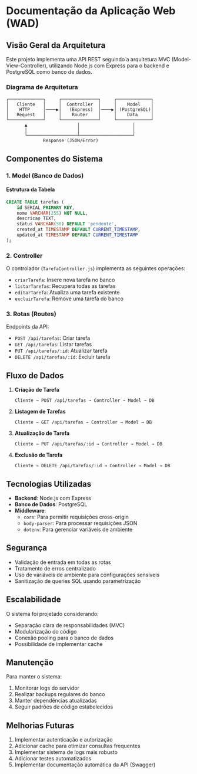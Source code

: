 # Documentação da Aplicação Web (WAD)

## Visão Geral da Arquitetura

Este projeto implementa uma API REST seguindo a arquitetura MVC (Model-View-Controller), utilizando Node.js com Express para o backend e PostgreSQL como banco de dados.

### Diagrama de Arquitetura

```
┌─────────────┐     ┌──────────────┐     ┌─────────────┐
│   Cliente   │     │  Controller  │     │    Model    │
│    HTTP     │────▶│   (Express)  │────▶│ (PostgreSQL)│
│   Request   │     │    Router    │     │    Data     │
└─────────────┘     └──────────────┘     └─────────────┘
       ▲                   │                    │
       │                   │                    │
       └───────────────────┴────────────────────┘
              Response (JSON/Error)
```

## Componentes do Sistema

### 1. Model (Banco de Dados)

#### Estrutura da Tabela
```sql
CREATE TABLE tarefas (
    id SERIAL PRIMARY KEY,
    nome VARCHAR(255) NOT NULL,
    descricao TEXT,
    status VARCHAR(50) DEFAULT 'pendente',
    created_at TIMESTAMP DEFAULT CURRENT_TIMESTAMP,
    updated_at TIMESTAMP DEFAULT CURRENT_TIMESTAMP
);
```

### 2. Controller

O controlador (`TarefaController.js`) implementa as seguintes operações:
- `criarTarefa`: Insere nova tarefa no banco
- `listarTarefas`: Recupera todas as tarefas
- `editarTarefa`: Atualiza uma tarefa existente
- `excluirTarefa`: Remove uma tarefa do banco

### 3. Rotas (Routes)

Endpoints da API:
- `POST /api/tarefas`: Criar tarefa
- `GET /api/tarefas`: Listar tarefas
- `PUT /api/tarefas/:id`: Atualizar tarefa
- `DELETE /api/tarefas/:id`: Excluir tarefa

## Fluxo de Dados

1. **Criação de Tarefa**
   ```
   Cliente → POST /api/tarefas → Controller → Model → DB
   ```

2. **Listagem de Tarefas**
   ```
   Cliente → GET /api/tarefas → Controller → Model → DB
   ```

3. **Atualização de Tarefa**
   ```
   Cliente → PUT /api/tarefas/:id → Controller → Model → DB
   ```

4. **Exclusão de Tarefa**
   ```
   Cliente → DELETE /api/tarefas/:id → Controller → Model → DB
   ```

## Tecnologias Utilizadas

- **Backend**: Node.js com Express
- **Banco de Dados**: PostgreSQL
- **Middleware**: 
  - `cors`: Para permitir requisições cross-origin
  - `body-parser`: Para processar requisições JSON
  - `dotenv`: Para gerenciar variáveis de ambiente

## Segurança

- Validação de entrada em todas as rotas
- Tratamento de erros centralizado
- Uso de variáveis de ambiente para configurações sensíveis
- Sanitização de queries SQL usando parametrização

## Escalabilidade

O sistema foi projetado considerando:
- Separação clara de responsabilidades (MVC)
- Modularização do código
- Conexão pooling para o banco de dados
- Possibilidade de implementar cache

## Manutenção

Para manter o sistema:
1. Monitorar logs do servidor
2. Realizar backups regulares do banco
3. Manter dependências atualizadas
4. Seguir padrões de código estabelecidos

## Melhorias Futuras

1. Implementar autenticação e autorização
2. Adicionar cache para otimizar consultas frequentes
3. Implementar sistema de logs mais robusto
4. Adicionar testes automatizados
5. Implementar documentação automática da API (Swagger)
